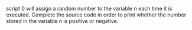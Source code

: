 script 0 will assign a random number to the variable n each time it is executed. Complete the source code in order to print whether the number stored in the variable n is positive or negative.
